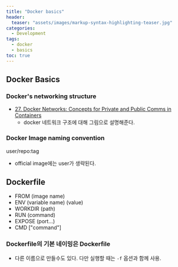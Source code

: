 ```yaml
---
title: "Docker basics"
header:
  teaser: "assets/images/markup-syntax-highlighting-teaser.jpg"
categories:
  - Development
tags:
  - docker
  - basics
toc: true
---
```


## Docker Basics

### Docker's networking structure

* [27. Docker Networks: Concepts for Private and Public Comms
in Containers](https://www.udemy.com/course/docker-mastery/learn/lecture/6758364#overview)
  * docker 네트워크 구조에 대해 그림으로 설명해준다.

### Docker Image naming convention

user/repo:tag

* official image에는 user가 생략된다.

## Dockerfile

* FROM (image name)
* ENV (variable name) (value)
* WORKDIR (path)
* RUN (command)
* EXPOSE (port...)
* CMD ["command"]

### Dockerfile의 기본 네이밍은 Dockerfile

* 다른 이름으로 만들수도 있다. 다만 실행할 때는 `-f` 옵션과 함께 사용.
